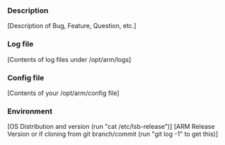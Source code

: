 ### Description
[Description of Bug, Feature, Question, etc.]

### Log file
[Contents of log files under /opt/arm/logs]

### Config file
[Contents of your /opt/arm/config file]

### Environment
[OS Distribution and version (run "cat /etc/lsb-release")]
[ARM Release Version or if cloning from git branch/commit (run "git log -1" to get this)]
